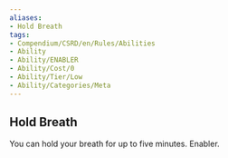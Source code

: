 ```yaml
---
aliases:
- Hold Breath
tags:
- Compendium/CSRD/en/Rules/Abilities
- Ability
- Ability/ENABLER
- Ability/Cost/0
- Ability/Tier/Low
- Ability/Categories/Meta
---
```


  
## Hold Breath  
You can hold your breath for up to five minutes. Enabler.